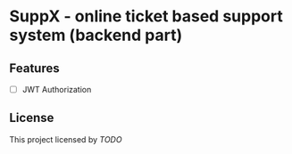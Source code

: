 # SuppX - online ticket based support system (backend part)

## Features

- [ ] JWT Authorization

## License

This project licensed by _TODO_
